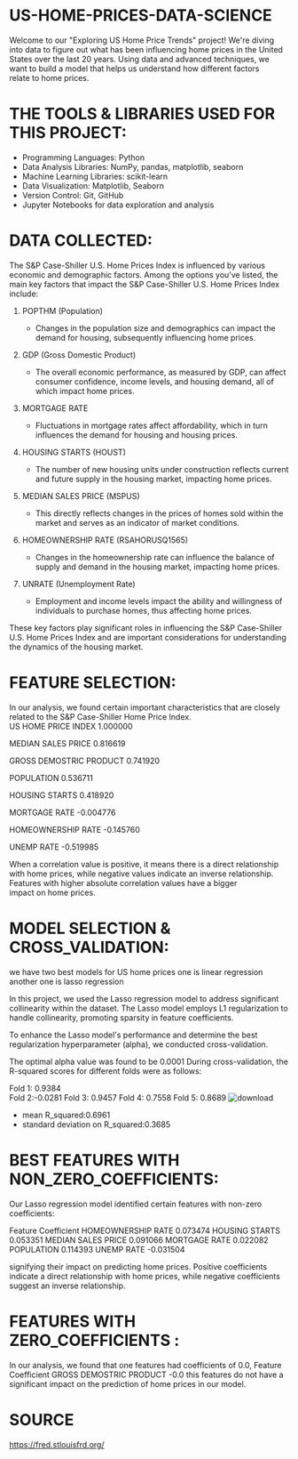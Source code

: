 # US-HOME-PRICES-DATA-SCIENCE

Welcome to our "Exploring US Home Price Trends" project! We're diving into data to figure out what has been influencing home prices in the United States over the last 20 years. Using data and advanced techniques, we want to build a model that helps us understand how different factors relate to home prices. 

# THE TOOLS & LIBRARIES USED FOR THIS PROJECT:

- Programming Languages: Python
- Data Analysis Libraries: NumPy, pandas, matplotlib, seaborn
- Machine Learning Libraries: scikit-learn
- Data Visualization: Matplotlib, Seaborn
- Version Control: Git, GitHub
- Jupyter Notebooks for data exploration and analysis
  
# DATA COLLECTED:

The S&P Case-Shiller U.S. Home Prices Index is influenced by various economic and demographic factors. Among the options you've listed, the main key factors that impact the S&P Case-Shiller U.S. Home Prices Index include:

1. POPTHM (Population)
   - Changes in the population size and demographics can impact the demand for housing, subsequently influencing home prices.

2. GDP (Gross Domestic Product)
   - The overall economic performance, as measured by GDP, can affect consumer confidence, income levels, and housing demand, all of which impact home prices.

3. MORTGAGE RATE
   - Fluctuations in mortgage rates affect affordability, which in turn influences the demand for housing and housing prices.

4. HOUSING STARTS (HOUST)
   - The number of new housing units under construction reflects current and future supply in the housing market, impacting home prices.

5. MEDIAN SALES PRICE (MSPUS)
   - This directly reflects changes in the prices of homes sold within the market and serves as an indicator of market conditions.

6. HOMEOWNERSHIP RATE (RSAHORUSQ1565)
   - Changes in the homeownership rate can influence the balance of supply and demand in the housing market, impacting home prices.

7. UNRATE (Unemployment Rate)
   - Employment and income levels impact the ability and willingness of individuals to purchase homes, thus affecting home prices.

These key factors play significant roles in influencing the S&P Case-Shiller U.S. Home Prices Index and are important considerations for understanding the dynamics of the housing market.
# FEATURE SELECTION:
In our analysis, we found certain important characteristics that are closely related to the S&P Case-Shiller Home Price Index.   
US HOME PRICE INDEX        1.000000

MEDIAN SALES PRICE         0.816619

GROSS DEMOSTRIC PRODUCT    0.741920

POPULATION                 0.536711

HOUSING STARTS             0.418920

MORTGAGE RATE             -0.004776

HOMEOWNERSHIP RATE        -0.145760

UNEMP RATE                -0.519985

 When a correlation value is positive, it means there is a direct relationship with home prices, while negative values indicate an inverse relationship. Features with higher absolute correlation values have a bigger impact on home prices.
 
# MODEL SELECTION & CROSS_VALIDATION:

we have two best models for US home prices one is linear regression another one is lasso regression 

In this project, we used the Lasso regression model to address significant collinearity within the dataset. The Lasso model employs L1 regularization to handle collinearity, promoting sparsity in feature coefficients.

To enhance the Lasso model's performance and determine the best regularization hyperparameter (alpha), we conducted cross-validation.

The optimal alpha value was found to be 0.0001 
During cross-validation, the R-squared scores for different folds were as follows:

Fold 1: 0.9384        
Fold 2:-0.0281
Fold 3: 0.9457
Fold 4: 0.7558
Fold 5: 0.8689
![download](https://github.com/Samineni-Jayaprakash/US-HOME-PRICES-DATA-SCIENCE/assets/144466020/7d086f29-66c0-4eaf-9d3b-2672a6a6d41b)
* mean R_squared:0.6961
* standard deviation on R_squared:0.3685
  
# BEST FEATURES WITH NON_ZERO_COEFFICIENTS:

Our Lasso regression model identified certain features with non-zero coefficients:

 Feature	          Coefficient
HOMEOWNERSHIP RATE	  0.073474
HOUSING STARTS	      0.053351
MEDIAN SALES PRICE	  0.091066
MORTGAGE RATE	        0.022082
POPULATION	          0.114393
UNEMP RATE	         -0.031504

signifying their impact on predicting home prices.
Positive coefficients indicate a direct relationship with home prices, while negative coefficients suggest an inverse relationship.

# FEATURES WITH ZERO_COEFFICIENTS :

In our analysis, we found that one features had coefficients of 0.0,
Feature	                  Coefficient
GROSS DEMOSTRIC PRODUCT	   -0.0
this features  do not have a significant impact on the prediction of home prices in our model.

# SOURCE
https://fred.stlouisfrd.org/
